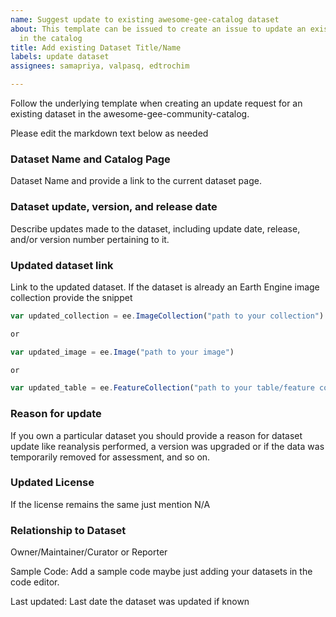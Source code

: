```yaml
---
name: Suggest update to existing awesome-gee-catalog dataset
about: This template can be issued to create an issue to update an existing dataset
  in the catalog
title: Add existing Dataset Title/Name
labels: update dataset
assignees: samapriya, valpasq, edtrochim

---
```


Follow the underlying template when creating an update request for an existing dataset in the awesome-gee-community-catalog.

Please edit the markdown text below as needed

### Dataset Name and Catalog Page
Dataset Name and provide a link to the current dataset page.

### Dataset update, version, and release date
Describe updates made to the dataset, including update date, release, and/or version number pertaining to it.

### Updated dataset link
Link to the updated dataset. If the dataset is already an Earth Engine image collection provide the snippet

```js
var updated_collection = ee.ImageCollection("path to your collection")

or

var updated_image = ee.Image("path to your image")

or

var updated_table = ee.FeatureCollection("path to your table/feature collection")
```

### Reason for update
If you own a particular dataset you should provide a reason for dataset update like reanalysis performed, a version was upgraded or if the data was temporarily removed for assessment, and so on.

### Updated License
If the license remains the same just mention N/A

### Relationship to Dataset
Owner/Maintainer/Curator or Reporter

Sample Code: Add a sample code maybe just adding your datasets in the code editor.

Last updated: Last date the dataset was updated if known
